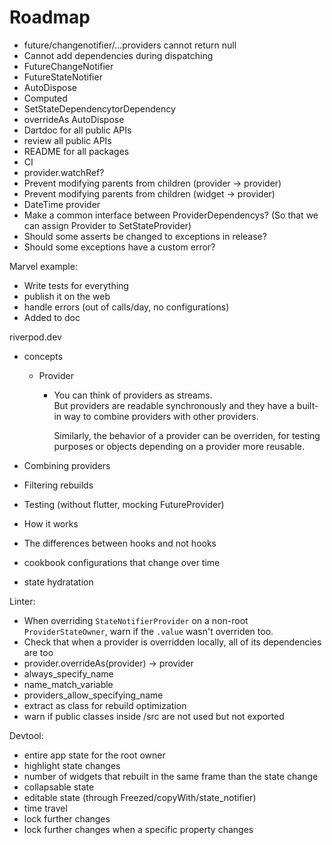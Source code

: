 
# Roadmap

<!-- - evaluate time complexity for all operations -->
<!-- - evaluate space complexity -->
- future/changenotifier/...providers cannot return null
- Cannot add dependencies during dispatching
- FutureChangeNotifier
- FutureStateNotifier
- AutoDispose
- Computed
- SetStateDependencytorDependency
- overrideAs AutoDispose
- Dartdoc for all public APIs
- review all public APIs
- README for all packages
- CI
- provider.watchRef?
- Prevent modifying parents from children (provider -> provider)
- Prevent modifying parents from children (widget -> provider)
- DateTime provider
- Make a common interface between ProviderDependencys? (So that we can assign Provider to SetStateProvider)
- Should some asserts be changed to exceptions in release?
- Should some exceptions have a custom error?

Marvel example:

- Write tests for everything
- publish it on the web
- handle errors (out of calls/day, no configurations)
- Added to doc

riverpod.dev

- concepts

  - Provider

    - You can think of providers as streams.\
      But providers are readable synchronously and they have
      a built-in way to combine providers with other providers.

      Similarly, the behavior of a provider can be overriden,
      for testing purposes or objects depending on a provider
      more reusable.

- Combining providers
- Filtering rebuilds
- Testing (without flutter, mocking FutureProvider)
- How it works
- The differences between hooks and not hooks
- cookbook configurations that change over time
- state hydratation

Linter:

- When overriding `StateNotifierProvider` on a non-root `ProviderStateOwner`, warn if the `.value` wasn't overriden too.
- Check that when a provider is overridden locally, all of its dependencies are too
- provider.overrideAs(provider) -> provider
- always_specify_name
- name_match_variable
- providers_allow_specifying_name
- extract as class for rebuild optimization
- warn if public classes inside /src are not used but not exported

Devtool:

- entire app state for the root owner
- highlight state changes
- number of widgets that rebuilt in the same frame than the state change
- collapsable state
- editable state (through Freezed/copyWith/state_notifier)
- time travel
- lock further changes
- lock further changes when a specific property changes